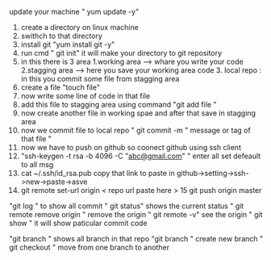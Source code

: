 update your machine " yum update -y"

1. create a directory on linux machine
2. swithch to that directory
3. install git "yum install git -y"
4. run cmd " git init" it will make your directory to git repository
5. in this there is 3 area  1.working area --> whare you write your code  2.stagging area --> here you save your working area code  3. local repo : in this you commit some file from stagging area
6. create a file "touch file"
7. now write some line of code in that file
8. add this file to stagging area using command "git add file "
9. now create another file in working spae and after that save in stagging area
10. now we commit file to local repo " git commit -m " message or tag of that file "
11. now we have to push on github so coonect github using ssh client
12. "ssh-keygen -t rsa -b 4096 -C "abc@gmail.com" "   enter all set defeault to all msg  
13. cat ~/.ssh/id_rsa.pub     copy that link to paste in github->setting->ssh->new->paste->asve
14. git remote set-url origin < repo url paste here >
15 git push origin master

"git log " to show all commit 
" git status" shows the current status 
" git remote remove origin "  remove the origin 
" git remote -v" see the origin 
" git show <commit-id> "  it will show paticular commit code 


"git branch " shows all branch in that repo 
"git branch <branch name> " create new branch 
" git checkout <brach name> " move from one branch to another 
